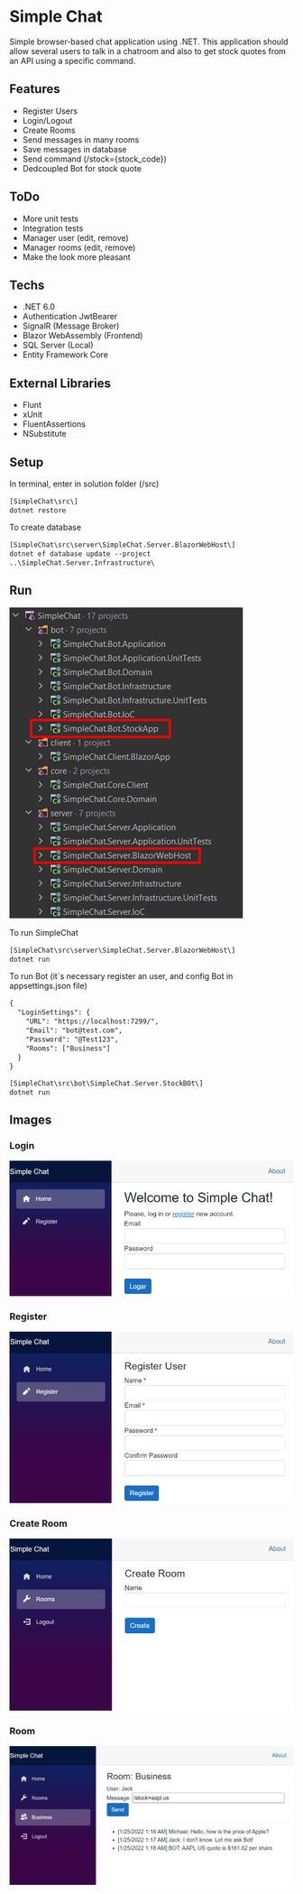 # Simple Chat

Simple browser-based chat application using .NET.
This application should allow several users to talk in a chatroom and also to get stock quotes from an API using a specific command.

## Features
- Register Users
- Login/Logout
- Create Rooms
- Send messages in many rooms
- Save messages in database
- Send command (/stock={stock_code})
- Dedcoupled Bot for stock quote

## ToDo
- More unit tests
- Integration tests
- Manager user (edit, remove)
- Manager rooms (edit, remove)
- Make the look more pleasant
 
## Techs
- .NET 6.0
- Authentication JwtBearer
- SignalR (Message Broker)
- Blazor WebAssembly (Frontend)
- SQL Server (Local)
- Entity Framework Core

## External Libraries
- Flunt
- xUnit
- FluentAssertions
- NSubstitute

## Setup

In terminal, enter in solution folder (/src)
```
[SimpleChat\src\]
dotnet restore
```

To create database
```
[SimpleChat\src\server\SimpleChat.Server.BlazorWebHost\]
dotnet ef database update --project ..\SimpleChat.Server.Infrastructure\
```

## Run

![run](https://github.com/lizzoni/SimpleChat/blob/master/images/setup.png?raw=true)

To run SimpleChat
```
[SimpleChat\src\server\SimpleChat.Server.BlazorWebHost\]
dotnet run
```

To run Bot (it´s necessary register an user, and config Bot in appsettings.json file)
```
{
  "LoginSettings": {
    "URL": "https://localhost:7299/",
    "Email": "bot@test.com",
    "Password": "@Test123",
    "Rooms": ["Business"]
  }
}
```

```
[SimpleChat\src\bot\SimpleChat.Server.StockBOt\]
dotnet run
```

## Images
### Login
![Login](https://github.com/lizzoni/SimpleChat/blob/master/images/login.png?raw=true)

### Register
![Register](https://github.com/lizzoni/SimpleChat/blob/master/images/register.png?raw=true)

### Create Room
![Create Room](https://github.com/lizzoni/SimpleChat/blob/master/images/create_room.png?raw=true)

### Room
![Room](https://github.com/lizzoni/SimpleChat/blob/master/images/room.png?raw=true)
